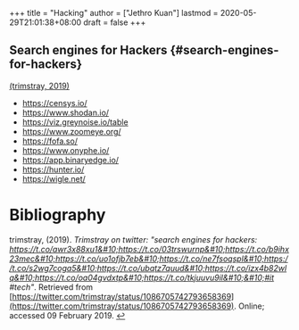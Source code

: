 +++
title = "Hacking"
author = ["Jethro Kuan"]
lastmod = 2020-05-29T21:01:38+08:00
draft = false
+++

## Search engines for Hackers {#search-engines-for-hackers}

<a id="8145d0bc010004d1fdab0a7add7566bd" href="#trimstray_se_hackers">(trimstray, 2019)</a>

- <https://censys.io/>
- <https://www.shodan.io/>
- <https://viz.greynoise.io/table>
- <https://www.zoomeye.org/>
- <https://fofa.so/>
- <https://www.onyphe.io/>
- <https://app.binaryedge.io/>
- <https://hunter.io/>
- <https://wigle.net/>

# Bibliography

<a id="trimstray_se_hackers" target="_blank">trimstray, (2019). _Trimstray on twitter: &quot;search engines for hackers:&#10;&#10;https://t.co/awr3x88xu1&#10;https://t.co/03trswurnp&#10;https://t.co/b9ihx23mec&#10;https://t.co/uo1ofjb7eb&#10;https://t.co/ne7fsoqspl&#10;https://t.co/s2wg7coga5&#10;https://t.co/ubqtz7quud&#10;https://t.co/izx4b82wlq&#10;https://t.co/oa04gvdxtp&#10;https://t.co/tkjuuvu9il&#10;&#10;#it #tech&quot;_. Retrieved from [https://twitter.com/trimstray/status/1086705742793658369](https://twitter.com/trimstray/status/1086705742793658369). Online; accessed 09 February 2019.</a> [↩](#8145d0bc010004d1fdab0a7add7566bd)
